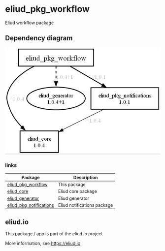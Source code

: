# eliud_pkg_workflow

Eliud workflow package

## Dependency diagram

![Dependency diagram](https://github.com/eliudio/eliud_pkg_workflow/raw/main/depends.jpg)

### links
|Package                                                                    |Description                                            |
|---------------------------------------------------------------------------|-------------------------------------------------------|
|[eliud_pkg_workflow](https://pub.dev/packages/eliud_pkg_workflow)          | This package                                          |
|[eliud_core](https://pub.dev/packages/eliud_core)                          | Eliud core package                                    |
|[eliud_generator](https://pub.dev/packages/eliud_generator)                | Eliud generator                                       |
|[eliud_pkg_notifications](https://pub.dev/packages/eliud_pkg_notifications)| Eliud notifications package                           |


## eliud.io

This package / app is part of the eliud.io project

More information, see https://eliud.io
